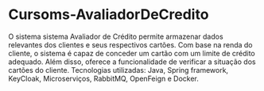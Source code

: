 # Cursoms-AvaliadorDeCredito 
O sistema sistema Avaliador de Crédito permite armazenar dados relevantes dos clientes e seus respectivos cartões. Com base na renda do cliente, o sistema é capaz de conceder um cartão com um limite de crédito adequado. Além disso, oferece a funcionalidade de verificar a situação dos cartões do cliente.
Tecnologias utilizadas: Java, Spring framework, KeyCloak, Microserviços, RabbitMQ, OpenFeign e Docker.
